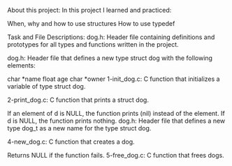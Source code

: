 About this project:
In this project I learned and practiced:

When, why and how to use structures
How to use typedef

Task and File Descriptions:
dog.h: Header file containing definitions and prototypes for all types and functions written in the project.

dog.h: Header file that defines a new type struct dog with the following elements:

char *name
float age
char *owner
1-init_dog.c: C function that initializes a variable of type struct dog.

2-print_dog.c: C function that prints a struct dog.

If an element of d is NULL, the function prints (nil) instead of the element.
If d is NULL, the function prints nothing.
dog.h: Header file that defines a new type dog_t as a new name for the type struct dog.

4-new_dog.c: C function that creates a dog.

Returns NULL if the function fails.
5-free_dog.c: C function that frees dogs.
